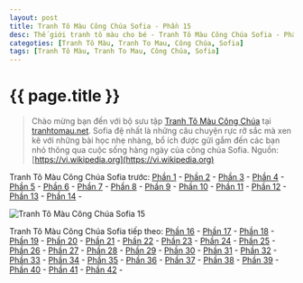 ```yaml
---
layout: post
title: Tranh Tô Màu Công Chúa Sofia - Phần 15
desc: Thế giới tranh tô màu cho bé - Tranh Tô Màu Công Chúa Sofia - Phần 15
categoties: [Tranh Tô Màu, Tranh To Mau, Công Chúa, Sofia]
tags: [Tranh Tô Màu, Tranh To Mau, Công Chúa, Sofia]
---
```

{{ page.title }}
================
> Chào mừng bạn đến với bộ sưu tập [Tranh Tô Màu Công Chúa](http://tranhtomau.net/) tại [tranhtomau.net](http://tranhtomau.net/). Sofia đệ nhất là những câu chuyện rực rỡ sắc mà xen kẽ với những bài học nhẹ nhàng, bổ ích được gửi gắm đến các bạn nhỏ thông qua cuộc sống hàng ngày của công chúa Sofia. Nguồn: [https://vi.wikipedia.org](https://vi.wikipedia.org)

Tranh Tô Màu Công Chúa Sofia trước: [Phần 1](http://tranhtomau.net/2018/01/25/Tranh-To-Mau-Cong-Chua-Sofia-phan-1.html) - [Phần 2](http://tranhtomau.net/2018/01/25/Tranh-To-Mau-Cong-Chua-Sofia-phan-2.html) - [Phần 3](http://tranhtomau.net/2018/01/25/Tranh-To-Mau-Cong-Chua-Sofia-phan-3.html) - [Phần 4](http://tranhtomau.net/2018/01/25/Tranh-To-Mau-Cong-Chua-Sofia-phan-4.html) - [Phần 5](http://tranhtomau.net/2018/01/25/Tranh-To-Mau-Cong-Chua-Sofia-phan-5.html) - [Phần 6](http://tranhtomau.net/2018/01/25/Tranh-To-Mau-Cong-Chua-Sofia-phan-6.html) - [Phần 7](http://tranhtomau.net/2018/01/25/Tranh-To-Mau-Cong-Chua-Sofia-phan-7.html) - [Phần 8](http://tranhtomau.net/2018/01/25/Tranh-To-Mau-Cong-Chua-Sofia-phan-8.html) - [Phần 9](http://tranhtomau.net/2018/01/25/Tranh-To-Mau-Cong-Chua-Sofia-phan-9.html) - [Phần 10](http://tranhtomau.net/2018/01/25/Tranh-To-Mau-Cong-Chua-Sofia-phan-10.html) - [Phần 11](http://tranhtomau.net/2018/01/25/Tranh-To-Mau-Cong-Chua-Sofia-phan-11.html) - [Phần 12](http://tranhtomau.net/2018/01/25/Tranh-To-Mau-Cong-Chua-Sofia-phan-12.html) - [Phần 13](http://tranhtomau.net/2018/01/25/Tranh-To-Mau-Cong-Chua-Sofia-phan-13.html) - [Phần 14](http://tranhtomau.net/2018/01/25/Tranh-To-Mau-Cong-Chua-Sofia-phan-14.html) - 

<script async src="//pagead2.googlesyndication.com/pagead/js/adsbygoogle.js"></script><!-- TextAds-Responsive --><ins class="adsbygoogle" style="display:block" data-ad-client="ca-pub-6753140515841889" data-ad-slot="9811874670" data-ad-format="auto"></ins><script> (adsbygoogle = window.adsbygoogle || []).push({}); </script>

![Tranh Tô Màu Công Chúa Sofia 15](http://tranhtomau.net/img1/Tranh-To-Mau-Cong-Chua-Sofia%20(15).jpg "Tranh Tô Màu Công Chúa Sofia 15")

<script async src="//pagead2.googlesyndication.com/pagead/js/adsbygoogle.js"></script><!-- TextAds-Responsive --><ins class="adsbygoogle" style="display:block" data-ad-client="ca-pub-6753140515841889" data-ad-slot="9811874670" data-ad-format="auto"></ins><script> (adsbygoogle = window.adsbygoogle || []).push({}); </script>

Tranh Tô Màu Công Chúa Sofia tiếp theo: [Phần 16](http://tranhtomau.net/2018/01/25/Tranh-To-Mau-Cong-Chua-Sofia-phan-16.html) - [Phần 17](http://tranhtomau.net/2018/01/25/Tranh-To-Mau-Cong-Chua-Sofia-phan-17.html) - [Phần 18](http://tranhtomau.net/2018/01/25/Tranh-To-Mau-Cong-Chua-Sofia-phan-18.html) - [Phần 19](http://tranhtomau.net/2018/01/25/Tranh-To-Mau-Cong-Chua-Sofia-phan-19.html) - [Phần 20](http://tranhtomau.net/2018/01/25/Tranh-To-Mau-Cong-Chua-Sofia-phan-20.html) - [Phần 21](http://tranhtomau.net/2018/01/25/Tranh-To-Mau-Cong-Chua-Sofia-phan-21.html) - [Phần 22](http://tranhtomau.net/2018/01/25/Tranh-To-Mau-Cong-Chua-Sofia-phan-22.html) - [Phần 23](http://tranhtomau.net/2018/01/25/Tranh-To-Mau-Cong-Chua-Sofia-phan-23.html) - [Phần 24](http://tranhtomau.net/2018/01/25/Tranh-To-Mau-Cong-Chua-Sofia-phan-24.html) - [Phần 25](http://tranhtomau.net/2018/01/25/Tranh-To-Mau-Cong-Chua-Sofia-phan-25.html) - [Phần 26](http://tranhtomau.net/2018/01/25/Tranh-To-Mau-Cong-Chua-Sofia-phan-26.html) - [Phần 27](http://tranhtomau.net/2018/01/25/Tranh-To-Mau-Cong-Chua-Sofia-phan-27.html) - [Phần 28](http://tranhtomau.net/2018/01/25/Tranh-To-Mau-Cong-Chua-Sofia-phan-28.html) - [Phần 29](http://tranhtomau.net/2018/01/25/Tranh-To-Mau-Cong-Chua-Sofia-phan-29.html) - [Phần 30](http://tranhtomau.net/2018/01/25/Tranh-To-Mau-Cong-Chua-Sofia-phan-30.html) - [Phần 31](http://tranhtomau.net/2018/01/25/Tranh-To-Mau-Cong-Chua-Sofia-phan-31.html) - [Phần 32](http://tranhtomau.net/2018/01/25/Tranh-To-Mau-Cong-Chua-Sofia-phan-32.html) - [Phần 33](http://tranhtomau.net/2018/01/25/Tranh-To-Mau-Cong-Chua-Sofia-phan-33.html) - [Phần 34](http://tranhtomau.net/2018/01/25/Tranh-To-Mau-Cong-Chua-Sofia-phan-34.html) - [Phần 35](http://tranhtomau.net/2018/01/25/Tranh-To-Mau-Cong-Chua-Sofia-phan-35.html) - [Phần 36](http://tranhtomau.net/2018/01/25/Tranh-To-Mau-Cong-Chua-Sofia-phan-36.html) - [Phần 37](http://tranhtomau.net/2018/01/25/Tranh-To-Mau-Cong-Chua-Sofia-phan-37.html) - [Phần 38](http://tranhtomau.net/2018/01/25/Tranh-To-Mau-Cong-Chua-Sofia-phan-38.html) - [Phần 39](http://tranhtomau.net/2018/01/25/Tranh-To-Mau-Cong-Chua-Sofia-phan-39.html) - [Phần 40](http://tranhtomau.net/2018/01/25/Tranh-To-Mau-Cong-Chua-Sofia-phan-40.html) - [Phần 41](http://tranhtomau.net/2018/01/25/Tranh-To-Mau-Cong-Chua-Sofia-phan-41.html) - [Phần 42](http://tranhtomau.net/2018/01/25/Tranh-To-Mau-Cong-Chua-Sofia-phan-42.html) - 
